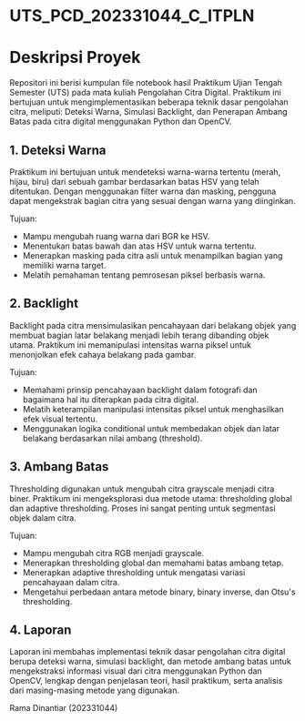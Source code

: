 # UTS_PCD_202331044_C_ITPLN

# Deskripsi Proyek
Repositori ini berisi kumpulan file notebook hasil Praktikum Ujian Tengah Semester (UTS) pada mata kuliah Pengolahan Citra Digital. Praktikum ini bertujuan untuk mengimplementasikan beberapa teknik dasar pengolahan citra, meliputi: Deteksi Warna, Simulasi Backlight, dan Penerapan Ambang Batas pada citra digital menggunakan Python dan OpenCV.

## 1. Deteksi Warna
Praktikum ini bertujuan untuk mendeteksi warna-warna tertentu (merah, hijau, biru) dari sebuah gambar berdasarkan batas HSV yang telah ditentukan. Dengan menggunakan filter warna dan masking, pengguna dapat mengekstrak bagian citra yang sesuai dengan warna yang diinginkan.

Tujuan:
- Mampu mengubah ruang warna dari BGR ke HSV.
- Menentukan batas bawah dan atas HSV untuk warna tertentu.
- Menerapkan masking pada citra asli untuk menampilkan bagian yang memiliki warna target.
- Melatih pemahaman tentang pemrosesan piksel berbasis warna.

## 2. Backlight
Backlight pada citra mensimulasikan pencahayaan dari belakang objek yang membuat bagian latar belakang menjadi lebih terang dibanding objek utama. Praktikum ini memanipulasi intensitas warna piksel untuk menonjolkan efek cahaya belakang pada gambar.

Tujuan:
- Memahami prinsip pencahayaan backlight dalam fotografi dan bagaimana hal itu diterapkan pada citra digital.
- Melatih keterampilan manipulasi intensitas piksel untuk menghasilkan efek visual tertentu.
- Menggunakan logika conditional untuk membedakan objek dan latar belakang berdasarkan nilai ambang (threshold).

## 3. Ambang Batas
Thresholding digunakan untuk mengubah citra grayscale menjadi citra biner. Praktikum ini mengeksplorasi dua metode utama: thresholding global dan adaptive thresholding. Proses ini sangat penting untuk segmentasi objek dalam citra.

Tujuan:
- Mampu mengubah citra RGB menjadi grayscale.
- Menerapkan thresholding global dan memahami batas ambang tetap.
- Menerapkan adaptive thresholding untuk mengatasi variasi pencahayaan dalam citra.
- Mengetahui perbedaan antara metode binary, binary inverse, dan Otsu's thresholding.

## 4. Laporan
Laporan ini membahas implementasi teknik dasar pengolahan citra digital berupa deteksi warna, simulasi backlight, dan metode ambang batas untuk mengekstraksi informasi visual dari citra menggunakan Python dan OpenCV, lengkap dengan penjelasan teori, hasil praktikum, serta analisis dari masing-masing metode yang digunakan.

Rama Dinantiar (202331044)
